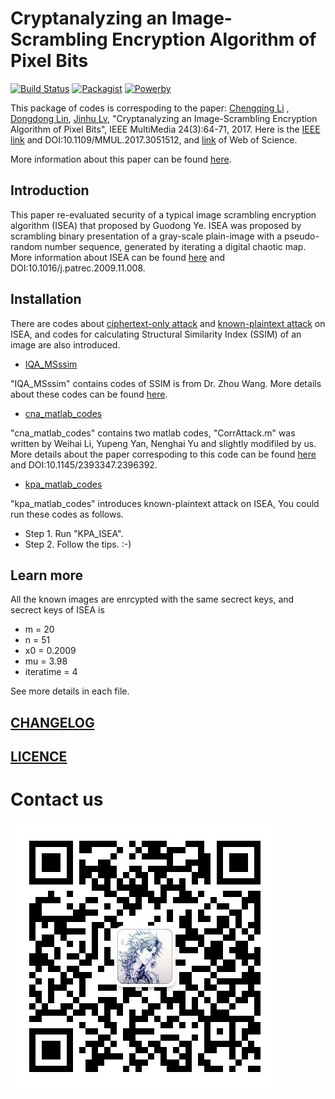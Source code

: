 # Cryptanalyzing an Image-Scrambling Encryption Algorithm of Pixel Bits
[![Build Status](https://img.shields.io/badge/build-passing-brightgreen.svg)](https://github.com/MrDongdongLin/Cryptanalysis_ISEA)
[![Packagist](https://img.shields.io/badge/packgist-v1.1.4-blue.svg)](https://github.com/MrDongdongLin/Cryptanalysis_ISEA)
[![Powerby](https://img.shields.io/badge/powerby-DongdongLin-orange.svg)](https://github.com/MrDongdongLin)

This package of codes is correspoding to the paper:
[Chengqing Li](http://www.ee.cityu.edu.hk/~cqli/) , [Dongdong Lin](https://github.com/MrDongdongLin), [Jinhu Lv](http://lsc.amss.ac.cn/~ljh/), "Cryptanalyzing an Image-Scrambling Encryption Algorithm of Pixel Bits", IEEE MultiMedia 24(3):64-71, 2017. Here is the [IEEE link](http://ieeexplore.ieee.org/document/7999153/) and DOI:10.1109/MMUL.2017.3051512, and [link](http://apps.webofknowledge.com/full_record.do?product=UA&search_mode=GeneralSearch&qid=1&SID=V29VUWxciASMpWHuOAn&page=1&doc=2) of Web of Science.

More information about this paper can be found [here](https://arxiv.org/pdf/1607.01642.pdf).

## Introduction

This paper re-evaluated security of a typical image scrambling encryption algorithm (ISEA) that proposed by Guodong Ye. ISEA was proposed by scrambling binary presentation of a gray-scale plain-image with a pseudo-random number sequence, generated by iterating a digital chaotic map. More information about ISEA can be found [here](http://www.sciencedirect.com/science/article/pii/S0167865509003195) 
and DOI:10.1016/j.patrec.2009.11.008.

## Installation

There are codes about [ciphertext-only attack](https://en.wikipedia.org/wiki/Ciphertext-only_attack) and [known-plaintext attack](https://en.wikipedia.org/wiki/Known-plaintext_attack) on ISEA, and codes for calculating Structural Similarity Index (SSIM) of an image are also introduced.

- [IQA_MSssim](https://github.com/MrDongdongLin/Cryptanalysis_ISEA/tree/master/IQA_MSssim)

"IQA_MSssim" contains codes of SSIM is from Dr. Zhou Wang. More details about these codes can be found [here](http://www.cns.nyu.edu/~lcv/ssim/).

- [cna_matlab_codes](https://github.com/MrDongdongLin/Cryptanalysis_ISEA/tree/master/cna_matlab_codes)

"cna_matlab_codes" contains two matlab codes, "CorrAttack.m" was written by Weihai Li, Yupeng Yan, Nenghai Yu and slightly modifiled by us. More details about the paper correspoding to this code can be found [here](http://dl.acm.org/citation.cfm?id=2393347.2396392) and DOI:10.1145/2393347.2396392.

- [kpa_matlab_codes](https://github.com/MrDongdongLin/Cryptanalysis_ISEA/tree/master/kpa_matlab_codes)

"kpa_matlab_codes" introduces known-plaintext attack on ISEA, You could run these codes as follows.
  - Step 1. Run "KPA_ISEA".
  - Step 2. Follow the tips. :-)

## Learn more

All the known images are enrcypted with the same secrect keys, and secrect keys of ISEA is
- m = 20
- n = 51
- x0 = 0.2009
- mu = 3.98
- iteratime = 4

See more details in each file.

## [CHANGELOG](https://github.com/MrDongdongLin/Cryptanalysis_ISEA/releases/tag/v1.1.4)

## [LICENCE](https://github.com/MrDongdongLin/Cryptanalysis_ISEA/blob/master/LICENCE.md)

# Contact us
![](https://github.com/MrDongdongLin/src/blob/master/weixin/lindd.jpg)
